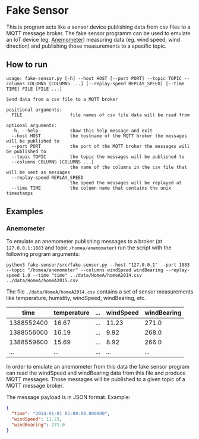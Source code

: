 # Fake Sensor

This is program acts like a sensor device publishing data from csv files to a MQTT message broker.
The fake sensor programm can be used to emulate an IoT device (eg. [Anemometer](https://en.wikipedia.org/wiki/Anemometer)) measuring data (eg. wind speed, wind direction) and publishing those measurements to a specific topic.

## How to run

```
usage: fake-sensor.py [-h] --host HOST [--port PORT] --topic TOPIC --columns COLUMNS [COLUMNS ...] [--replay-speed REPLAY_SPEED] [--time TIME] FILE [FILE ...]

Send data from a csv file to a MQTT broker

positional arguments:
  FILE                  file names of csv file data will be read from

optional arguments:
  -h, --help            show this help message and exit
  --host HOST           the hostname of the MQTT broker the messages will be published to
  --port PORT           the port of the MQTT broker the messages will be published to
  --topic TOPIC         the topic the messages will be published to
  --columns COLUMNS [COLUMNS ...]
                        the name of the columns in the csv file that will be sent as messages
  --replay-speed REPLAY_SPEED
                        the speed the messages will be replayed at
  --time TIME           the column name that contains the unix timestamps
```

## Examples

### Anemometer
To emulate an anemometer publishing messages to a broker (at `127.0.0.1:1883` and topic `/homea/anemometer`) run the script with the following program arguments:
```shell script
python3 fake-sensor/src/fake-sensor.py --host "127.0.0.1" --port 1883 --topic "/homea/anemometer" --columns windSpeed windBearing --replay-speed 1.0 --time "time" ../data/HomeA/homeA2014.csv ../data/HomeA/homeA2015.csv 
```

The file `./data/HomeA/homeA2014.csv` contains a set of sensor measurements like temperature, humidity, windSpeed, windBearing, etc.

| time        | temperature | ... | windSpeed | windBearing |
| -----------| ----- | --- |  ---  |  ---  |
| 1388552400 | 16.67 | ... | 11.23 |  271.0  |
| 1388556000 | 16.19 | ... | 9.92  |  268.0  |
| 1388559600 | 15.69 | ... | 8.92  |  266.0  |
|     ...    |  ...  | ... |  ...  |  ...  |

In order to emulate an anemometer from this data the fake sensor program can read the windSpeed and windBearing data from this file and produce MQTT messages.
Those messages will be published to a given topic of a MQTT message broker.

The message payload is in JSON format. Example:
```json
{
  "time": "2014-01-01 05:00:00.000000",
  "windSpeed": 11.23,
  "windBearing": 271.0
}
```